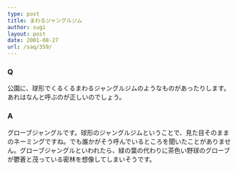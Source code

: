 ```yaml
---
type: post
title: まわるジャングルジム
author: sugi
layout: post
date: 2001-08-27
url: /saq/359/
---
```

### Q 

公園に、球形でくるくるまわるジャングルジムのようなものがあったりします。あれはなんと呼ぶのが正しいのでしょう。

### A 

グローブジャングルです。球形のジャングルジムということで、見た目そのままのネーミングですね。でも誰かがそう呼んでいるところを聞いたことがありません。グローブジャングルといわれたら、緑の葉の代わりに茶色い野球のグローブが鬱蒼と茂っている密林を想像してしまいそうです。